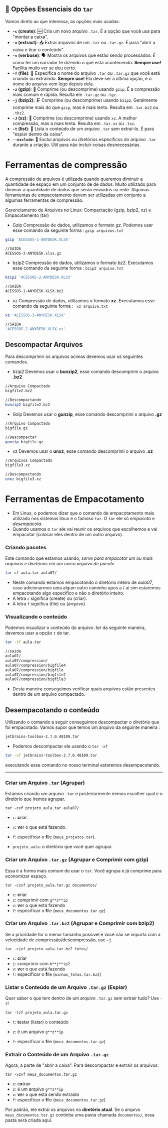 ## **📝 Opções Essenciais do `tar`**

Vamos direto ao que interessa, as opções mais usadas:

- **`-c` (create)**: 🆕 Cria um novo arquivo `.tar`. É a opção que você usa para "montar a caixa".
- **`-x` (extract)**: 📤 Extrai arquivos de um `.tar` ou `.tar.gz`. É para "abrir a caixa e tirar o conteúdo".
- **`-v` (verbose)**: 🗣️ Mostra os arquivos que estão sendo processados. É como ter um narrador te dizendo o que está acontecendo. **Sempre use!** Facilita muito ver se deu certo.
- **`-f` (file)**: 💾 Especifica o nome do arquivo `.tar` ou `.tar.gz` que você está criando ou extraindo. **Sempre use!** Ela deve ser a última opção, e o nome do arquivo vem logo depois dela.
- **`-z` (gzip)**: 💨 Comprime (ou descomprime) usando `gzip`. É a compressão mais comum e rápida. Resulta em `.tar.gz` ou `.tgz`.
- **`-j` (bzip2)**: 🗜️ Comprime (ou descomprime) usando `bzip2`. Geralmente comprime mais do que `gzip`, mas é mais lento. Resulta em `.tar.bz2` ou `.tbz2`.
- **`-J` (xz)**: 🧊 Comprime (ou descomprime) usando `xz`. A melhor compressão, mas a mais lenta. Resulta em `.tar.xz` ou `.txz`.
- **`-t` (list)**: 📜 Lista o conteúdo de um arquivo `.tar` sem extraí-lo. É para "espiar dentro da caixa".
- **`--exclude`**: 🚫 Exclui arquivos ou diretórios específicos do arquivo `.tar` durante a criação. Útil para não incluir coisas desnecessárias.



# Ferramentas de compressão

A compressão de arquivos é utilizada quando queremos diminuir a quantidade de espaço em um conjunto de de dados. Muito utilizado para diminuir a quantidade de dados que serão enviados na rede. Algumas ferramentas de empacotamento devem ser utilizadas em conjunto a algumas ferramentas de compressão.

Gerenciamento de Arquivos no Linux: Compactação (gzip, bzip2, xz) e Empacotamento (tar)

* Gzip
Compressão de dados, utilizamos o formato *gz*. Podemos usar esse comando da seguinte forma : ```gzip arquivos.txt``` 
```bash 
gzip 'ACESSOS-1-ANYDESK.XLSX'

//SAIDA 
ACESSOS-3-ANYDESK.xlsx.gz
```

* bzip2
Compressão de dados, utilizamos o formato *bz2*. Executamos esse comando da seguinte forma : ```bzip2 arquivo.txt```

```bash 
bzip2 'ACESSOS-2-ANYDESK.XLSX'

//SAIDA 
ACESSOS-1-ANYDESK.XLSX.bz2
```

* xz
Compressão de dados, utilizamos o formato **xz**. Executamos esse comando da seguinte
forma : ``` xz arquivo.txt```
```bash 
xz 'ACESSOS-3-ANYDESK.XLSX'

//SAIDA
'ACESSOS-2-ANYDESK.XLSX.xz'
```

## Descompactar Arquivos
Para descomprimir os arquivos acimas devemos usar os seguintes comandos.

* bzip2 
Devemos usar o **bunzip2**, esse comando descomprimi o arquivo **.bz2** 
```bash 
//Arquivo Compactado
bigfile2.bz2

//Descompactando
bunzip2 bigfile2.bz2
```

* Gzip
Devemos usar o **gunzip**, esse comando descomprimi o arquivo **.gz**
```bash 
//Arquivo Compactado
bigfile.gz

//Descompactar
gunzip bigfile.gz
```
* xz
Devemos usar o **unxz**, esse comando descomprimi o arquivo **.xz**
```bash
//Arquivos Compactado
bigfile3.xz

//Descompactando
unxz bigfile3.xz
```


# Ferramentas de Empacotamento

* Em Linux, o podemos dizer que o comando de empacotamento mais utilizado nos sistemas linux e o famoso ```tar```. O ```tar``` ele só *empacota* e *desempacota*. 
* Quando usamos o ```tar``` ele vai reunir os arquivos que escolhemos e vai empacotar (colocar eles dentro de um outro arquivo).

### Criando pacotes
Este comando que estamos usando, *serve para empacotar um ou mais arquivos e diretórios em um único arquivo de pacote*
```bash
tar cf aula.tar aula07/
```
 * Neste comando estamos empacotando o diretório inteiro de *aula07*, caso adicionarmos uma algum outro caminho apos a / ai sim estaremos empacotando algo especifico e não o diretório inteiro.
 * A letra ```c``` significa (create) ou (criar).
 * A letra ```f``` significa (file) ou (arquivo).

### Visualizando o conteúdo 
Podemos visualizar o conteúdo do arquivo *.tar* da seguinte maneira, devemos usar a opção ```t``` do tar.
```bash 
tar -tf aula.tar

//saida 
aula07/
aula07/compression/
aula07/compression/bigfile4
aula07/compression/bigfile
aula07/compression/bigfile2
aula07/compression/bigfile3
```
* Desta maneira conseguimos verificar quais arquivos estão presentes dentro de um arquivo compactado. 

## Desempacotando o conteúdo
Utilizando o comando a seguir conseguimos descompactar o diretório que foi empacotado.
Vamos supor que temos um arquivo da seguinte maneira : 
```bash
jetbrains-toolbox-2.7.0.48109.tar
```

* Podemos descompactar ele usando o ```tar -xf``` 
```bash 
tar -xf jetbrains-toolbox-2.7.0.48109.tar
```
executando esse comando no nosso terminal estaremos desempacotando.

-----------------------------------------------------------------------------------------------------------------------------------------------------------------------------------------------------------------------------

### Criar um Arquivo `.tar` (Agrupar)

Estamos criando um arquivo ```.tar``` e posteriormente iremos escolher qual e o diretório que iremos agrupar.

```
tar -cvf projeto_aula.tar aula07/
```

- `c`: **c**riar.

- `v`: **v**er o que está fazendo.

- `f`: especificar o **f**ile (`meus_projetos.tar`).

- `projeto_aula`: o diretório que você quer agrupar.

  

### Criar um Arquivo `.tar.gz` (Agrupar e Comprimir com gzip)

Essa é a forma mais comum de usar o `tar`. Você agrupa e já comprime para economizar espaço.

```
tar -czvf projeto_aula.tar.gz documentos/
```

- `c`: **c**riar
- `z`: comprimir com `g**z**ip`
- `v`: **v**er o que está fazendo
- `f`: especificar o **f**ile (`meus_documentos.tar.gz`)

### Criar um Arquivo `.tar.bz2` (Agrupar e Comprimir com bzip2)

Se a prioridade for o menor tamanho possível e você não se importa com a velocidade de compressão/descompressão, use `-j`.

```
tar -cjvf projeto_aula.tar.bz2 fotos/
```

- `c`: **c**riar
- `j`: comprimir com `b**j**ip2`
- `v`: **v**er o que está fazendo
- `f`: especificar o **f**ile (`minhas_fotos.tar.bz2`)

### **Listar o Conteúdo de um Arquivo `.tar.gz` (Espiar)**

Quer saber o que tem dentro de um arquivo `.tar.gz` sem extrair tudo? Use `-t`!

```
tar -tzf projeto_aula.tar.gz
```

- `t`: **t**estar (listar) o conteúdo

- `z`: é um arquivo `g**z**ip`

- `f`: especificar o **f**ile (`meus_documentos.tar.gz`)

### **Extrair o Conteúdo de um Arquivo `.tar.gz`**

Agora, a parte de "abrir a caixa". Para descompactar e extrair os arquivos:

```
tar -xzvf meus_documentos.tar.gz
```

- `x`: e**x**trair
- `z`: é um arquivo `g**z**ip`
- `v`: **v**er o que está sendo extraído
- `f`: especificar o **f**ile (`meus_documentos.tar.gz`)

Por padrão, ele extrai os arquivos no **diretório atual**. Se o arquivo `meus_documentos.tar.gz` continha uma pasta chamada `documentos/`, essa pasta será criada aqui.